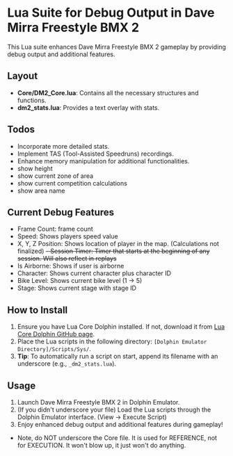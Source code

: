 # Lua Suite for Debug Output in Dave Mirra Freestyle BMX 2

This Lua suite enhances Dave Mirra Freestyle BMX 2 gameplay by providing debug output and additional features.

## Layout

- **Core/DM2_Core.lua**: Contains all the necessary structures and functions.
- **dm2_stats.lua**: Provides a text overlay with stats.

## Todos

- Incorporate more detailed stats.
- Implement TAS (Tool-Assisted Speedruns) recordings.
- Enhance memory manipulation for additional functionalities.
- show height
- show current zone of area
- show current competition calculations
- show area name


## Current Debug Features

- Frame Count: frame count
- Speed: Shows players speed value
- X, Y, Z Position: Shows location of player in the map. (Calculations not finalized)
~~- Session Timer: Timer that starts at the beginning of any session. Will also reflect in replays~~
- Is Airborne: Shows if user is airborne
- Character: Shows current character plus character ID
- Bike Level: Shows current bike level (1 -> 5)
- Stage: Shows current stage with stage ID

## How to Install

1. Ensure you have Lua Core Dolphin installed. If not, download it from [Lua Core Dolphin GitHub page](https://github.com/TASLabz/dolphin-lua-core).
2. Place the Lua scripts in the following directory: `[Dolphin Emulator Directory]/Scripts/Sys/`.
3. **Tip**: To automatically run a script on start, append its filename with an underscore (e.g., `_dm2_stats.lua`).

## Usage

1. Launch Dave Mirra Freestyle BMX 2 in Dolphin Emulator.
2. (If you didn't underscore your file) Load the Lua scripts through the Dolphin Emulator interface. (View -> Execute Script)
3. Enjoy enhanced debug output and additional features during gameplay!

- Note, do NOT underscore the Core file. It is used for REFERENCE, not for EXECUTION.
It won't blow up, it just won't do anything. 
